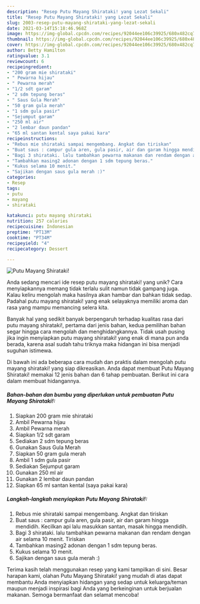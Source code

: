 ```yaml
---
description: "Resep Putu Mayang Shirataki! yang Lezat Sekali"
title: "Resep Putu Mayang Shirataki! yang Lezat Sekali"
slug: 2003-resep-putu-mayang-shirataki-yang-lezat-sekali
date: 2021-03-14T15:18:46.968Z
image: https://img-global.cpcdn.com/recipes/92044ee106c39925/680x482cq70/putu-mayang-shirataki-foto-resep-utama.jpg
thumbnail: https://img-global.cpcdn.com/recipes/92044ee106c39925/680x482cq70/putu-mayang-shirataki-foto-resep-utama.jpg
cover: https://img-global.cpcdn.com/recipes/92044ee106c39925/680x482cq70/putu-mayang-shirataki-foto-resep-utama.jpg
author: Betty Hamilton
ratingvalue: 3.1
reviewcount: 6
recipeingredient:
- "200 gram mie shirataki"
- " Pewarna hijau"
- " Pewarna merah"
- "1/2 sdt garam"
- "2 sdm tepung beras"
- " Saus Gula Merah"
- "50 gram gula merah"
- "1 sdm gula pasir"
- "Sejumput garam"
- "250 ml air"
- "2 lembar daun pandan"
- "65 ml santan kental saya pakai kara"
recipeinstructions:
- "Rebus mie shirataki sampai mengembang. Angkat dan tiriskan"
- "Buat saus : campur gula aren, gula pasir, air dan garam hingga mendidih. Kecilkan api lalu masukkan santan, masak hingga mendidih."
- "Bagi 3 shirataki. lalu tambahkan pewarna makanan dan rendam dengan air selama 10 menit. Tiriskan"
- "Tambahkan masing2 adonan dengan 1 sdm tepung beras."
- "Kukus selama 10 menit."
- "Sajikan dengan saus gula merah :)"
categories:
- Resep
tags:
- putu
- mayang
- shirataki

katakunci: putu mayang shirataki 
nutrition: 257 calories
recipecuisine: Indonesian
preptime: "PT13M"
cooktime: "PT34M"
recipeyield: "4"
recipecategory: Dessert

---
```



![Putu Mayang Shirataki!](https://img-global.cpcdn.com/recipes/92044ee106c39925/680x482cq70/putu-mayang-shirataki-foto-resep-utama.jpg)

Anda sedang mencari ide resep putu mayang shirataki! yang unik? Cara menyiapkannya memang tidak terlalu sulit namun tidak gampang juga. Kalau keliru mengolah maka hasilnya akan hambar dan bahkan tidak sedap. Padahal putu mayang shirataki! yang enak selayaknya memiliki aroma dan rasa yang mampu memancing selera kita.



Banyak hal yang sedikit banyak berpengaruh terhadap kualitas rasa dari putu mayang shirataki!, pertama dari jenis bahan, kedua pemilihan bahan segar hingga cara mengolah dan menghidangkannya. Tidak usah pusing jika ingin menyiapkan putu mayang shirataki! yang enak di mana pun anda berada, karena asal sudah tahu triknya maka hidangan ini bisa menjadi suguhan istimewa.


Di bawah ini ada beberapa cara mudah dan praktis dalam mengolah putu mayang shirataki! yang siap dikreasikan. Anda dapat membuat Putu Mayang Shirataki! memakai 12 jenis bahan dan 6 tahap pembuatan. Berikut ini cara dalam membuat hidangannya.

<!--inarticleads1-->

##### Bahan-bahan dan bumbu yang diperlukan untuk pembuatan Putu Mayang Shirataki!:

1. Siapkan 200 gram mie shirataki
1. Ambil  Pewarna hijau
1. Ambil  Pewarna merah
1. Siapkan 1/2 sdt garam
1. Sediakan 2 sdm tepung beras
1. Gunakan  Saus Gula Merah
1. Siapkan 50 gram gula merah
1. Ambil 1 sdm gula pasir
1. Sediakan Sejumput garam
1. Gunakan 250 ml air
1. Gunakan 2 lembar daun pandan
1. Siapkan 65 ml santan kental (saya pakai kara)




<!--inarticleads2-->

##### Langkah-langkah menyiapkan Putu Mayang Shirataki!:

1. Rebus mie shirataki sampai mengembang. Angkat dan tiriskan
1. Buat saus : campur gula aren, gula pasir, air dan garam hingga mendidih. Kecilkan api lalu masukkan santan, masak hingga mendidih.
1. Bagi 3 shirataki. lalu tambahkan pewarna makanan dan rendam dengan air selama 10 menit. Tiriskan
1. Tambahkan masing2 adonan dengan 1 sdm tepung beras.
1. Kukus selama 10 menit.
1. Sajikan dengan saus gula merah :)




Terima kasih telah menggunakan resep yang kami tampilkan di sini. Besar harapan kami, olahan Putu Mayang Shirataki! yang mudah di atas dapat membantu Anda menyiapkan hidangan yang sedap untuk keluarga/teman maupun menjadi inspirasi bagi Anda yang berkeinginan untuk berjualan makanan. Semoga bermanfaat dan selamat mencoba!
